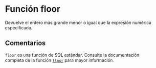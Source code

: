﻿---
SidebarGroup: "f"
Autogenerated: true
---

# Función  floor

Devuelve el entero más grande menor o igual que la expresión numérica especificada.

## Comentarios 

`floor` es una función de SQL estándar. Consulte la documentación completa de la función [`floor`](https://learn.microsoft.com/es-es/sql/t-sql/functions/floor-transact-sql) para mayor información.
